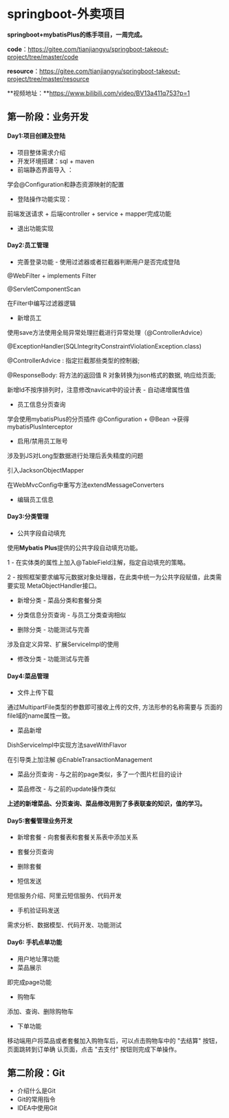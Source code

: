 # springboot-外卖项目

**springboot+mybatisPlus的练手项目，一周完成。**

**code**：https://gitee.com/tianjiangyu/springboot-takeout-project/tree/master/code

**resource**：https://gitee.com/tianjiangyu/springboot-takeout-project/tree/master/resource

**视频地址：**https://www.bilibili.com/video/BV13a411q753?p=1



## 第一阶段：业务开发

#### Day1:项目创建及登陆

+ 项目整体需求介绍
+ 开发环境搭建：sql + maven
+ 前端静态界面导入 ：

学会@Configuration和静态资源映射的配置

+ 登陆操作功能实现： 

前端发送请求 + 后端controller + service + mapper完成功能

+ 退出功能实现



#### Day2:员工管理

+ 完善登录功能 - 使用过滤器或者拦截器判断用户是否完成登陆

@WebFilter + implements Filter

@ServletComponentScan

在Filter中编写过滤器逻辑

+ 新增员工 

使用save方法使用全局异常处理拦截进行异常处理（@ControllerAdvice）

@ExceptionHandler(SQLIntegrityConstraintViolationException.class)

@ControllerAdvice : 指定拦截那些类型的控制器;

@ResponseBody: 将方法的返回值 R 对象转换为json格式的数据, 响应给页面;

新增Id不按序排列时，注意修改navicat中的设计表 - 自动递增属性值

+ 员工信息分页查询

学会使用mybatisPlus的分页插件 @Configuration + @Bean ->获得mybatisPlusInterceptor

+ 启用/禁用员工账号

涉及到JS对Long型数据进行处理后丢失精度的问题 

引入JacksonObjectMapper

在WebMvcConfig中重写方法extendMessageConverters

+ 编辑员工信息



#### Day3:分类管理

+ 公共字段自动填充

使用**Mybatis Plus**提供的公共字段自动填充功能。

1 - 在实体类的属性上加入@TableField注解，指定自动填充的策略。

2 - 按照框架要求编写元数据对象处理器，在此类中统一为公共字段赋值，此类需要实现 MetaObjectHandler接口。

+ 新增分类 - 菜品分类和套餐分类

+ 分类信息分页查询 - 与员工分类查询相似

+ 删除分类 - 功能测试与完善

涉及自定义异常、扩展ServiceImpl的使用

+ 修改分类 - 功能测试与完善



#### Day4:菜品管理

+ 文件上传下载

通过MultipartFile类型的参数即可接收上传的文件, 方法形参的名称需要与 页面的file域的name属性一致。

+ 菜品新增

DishServiceImpl中实现方法saveWithFlavor

在引导类上加注解 @EnableTransactionManagement

+ 菜品分页查询 - 与之前的page类似，多了一个图片栏目的设计

+ 菜品修改 - 与之前的update操作类似

**上述的新增菜品、分页查询、菜品修改用到了多表联查的知识，值的学习。**





#### Day5:套餐管理业务开发

+ 新增套餐 - 向套餐表和套餐关系表中添加关系

+ 套餐分页查询

+ 删除套餐

+ 短信发送

短信服务介绍、阿里云短信服务、代码开发

+ 手机验证码发送

需求分析、数据模型、代码开发、功能测试





#### Day6: 手机点单功能

+ 用户地址薄功能
+ 菜品展示

 即完成page功能

+ 购物车 

添加、查询、删除购物车

+ 下单功能 

移动端用户将菜品或者套餐加入购物车后，可以点击购物车中的 "去结算" 按钮，页面跳转到订单确 认页面，点击 "去支付" 按钮则完成下单操作。





## 第二阶段：Git

+ 介绍什么是Git
+ Git的常用指令
+ IDEA中使用Git
